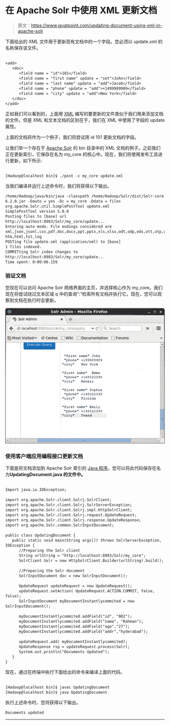 # 在 Apache Solr 中使用 XML 更新文档

> 原文：<https://www.javatpoint.com/updating-document-using-xml-in-apache-solr>

下面给出的 XML 文件用于更新现有文档中的一个字段。您必须以 update.xml 的名称保存该文件。

```

<add>   
   <doc>     
      <field name = "id">101</field>     
      <field name = "first name" update = "set">John</field>     
      <field name = "last name" update = "add">Jacob</field>     
      <field name = "phone" update = "add">+1499989989</field>    
      <field name = "city" update = "add">New York</field>   
   </doc> 
</add>

```

正如我们可以看到的，上面用 [XML](https://www.javatpoint.com/xml-tutorial) 编写的要更新的文件类似于我们用来添加文档的文件。但是 XML 和文本文档的区别在于，我们在 XML 中使用了字段的 update 属性。

上面的文档将作为一个例子，我们将尝试用 id 101 更新文档的字段。

让我们举一个存在于 [Apache Solr](https://www.javatpoint.com/apache-solr) 的 bin 目录中的 XML 文档的例子。之前我们正在更新索引，它保存在名为 my_core 的核心中。现在，我们将使用发布工具进行更新，如下所示:

```

[Hadoop@localhost bin]$ ./post -c my_core update.xml

```

当我们编译并运行上述命令时，我们将获得以下输出。

```
/home/Hadoop/java/bin/java -classpath /home/Hadoop/Solr/dist/Solr-core
6.2.0.jar -Dauto = yes -Dc = my_core -Ddata = files 
org.apache.Solr.util.SimplePostTool update.xml 
SimplePostTool version 5.0.0 
Posting files to [base] url http://localhost:8983/Solr/my_core/update... 
Entering auto mode. File endings considered are 
xml,json,jsonl,csv,pdf,doc,docx,ppt,pptx,xls,xlsx,odt,odp,ods,ott,otp,ots,rtf,
htm,html,txt,log 
POSTing file update.xml (application/xml) to [base] 
1 files indexed. 
COMMITting Solr index changes to http://localhost:8983/Solr/my_core/update... 
Time spent: 0:00:00.159

```

### 验证文档

您现在可以访问 Apache Solr 网络界面的主页，并选择核心作为 my_core。我们现在将尝试绕过文本区域 q 中的查询“:”检索所有文档并执行它。现在，您可以观察到文档在执行时会更新。

![Updating the Document Using XML in Apache Solr](img/ce1eb5cc4f149757360ed6ca74efae87.png)

### 使用客户端应用编程接口更新文档

下面是将文档添加到 Apache Solr 索引的 [Java 程序](https://www.javatpoint.com/java-programs)。您可以将此代码保存在名为**UpdatingDocument.java 的文件中。**

```

Import java.io.IOException;  

import org.apache.Solr.client.Solrj.SolrClient; 
import org.apache.Solr.client.Solrj.SolrServerException; 
import org.apache.Solr.client.Solrj.impl.HttpSolrClient; 
import org.apache.Solr.client.Solrj.request.UpdateRequest; 
import org.apache.Solr.client.Solrj.response.UpdateResponse;
import org.apache.Solr.common.SolrInputDocument;  

public class UpdatingDocument { 
   public static void main(String args[]) throws SolrServerException, IOException { 
      //Preparing the Solr client 
      String urlString = "http://localhost:8983/Solr/my_core"; 
      SolrClient Solr = new HttpSolrClient.Builder(urlString).build();   

      //Preparing the Solr document 
      SolrInputDocument doc = new SolrInputDocument(); 

      UpdateRequest updateRequest = new UpdateRequest();  
      updateRequest.setAction( UpdateRequest.ACTION.COMMIT, false, false);    
      SolrInputDocument myDocumentInstantlycommited = new SolrInputDocument();  

      myDocumentInstantlycommited.addField("id", "002"); 
      myDocumentInstantlycommited.addField("name", "Rahman"); 
      myDocumentInstantlycommited.addField("age","27"); 
      myDocumentInstantlycommited.addField("addr","hyderabad"); 

      updateRequest.add( myDocumentInstantlycommited);  
      UpdateResponse rsp = updateRequest.process(Solr); 
      System.out.println("Documents Updated"); 
   } 
}

```

现在，通过在终端中执行下面给出的命令来编译上面的代码。

```

[Hadoop@localhost bin]$ javac UpdatingDocument 
[Hadoop@localhost bin]$ java UpdatingDocument

```

执行上述命令时，您将获得以下输出。

```
Documents updated

```

* * *